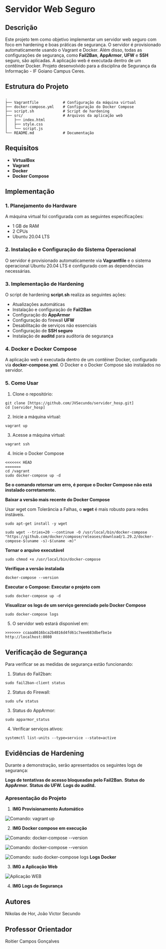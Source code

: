 # Servidor Web Seguro

## Descrição
Este projeto tem como objetivo implementar um servidor web seguro com foco em hardening e boas práticas de segurança. O servidor é provisionado automaticamente usando o Vagrant e Docker. Além disso, todas as configurações de segurança, como **Fail2Ban**, **AppArmor**, **UFW** e **SSH** seguro, são aplicadas. A aplicação web é executada dentro de um contêiner Docker.
Projeto desenvolvido para a disciplina de Segurança da Informação - IF Goiano Campus Ceres.

## Estrutura do Projeto
```
.
├── Vagrantfile           # Configuração da máquina virtual
├── docker-compose.yml    # Configuração do Docker Compose
├── script.sh             # Script de hardening
├── src/                  # Arquivos da aplicação web
│   ├── index.html
│   ├── style.css
│   └── script.js
└── README.md             # Documentação
```

## Requisitos
- **VirtualBox**
- **Vagrant**
- **Docker**
- **Docker Compose**
  
## Implementação


### 1. Planejamento do Hardware
A máquina virtual foi configurada com as seguintes especificações:
- 1 GB de RAM
- 2 CPUs
- Ubuntu 20.04 LTS

### 2. Instalação e Configuração do Sistema Operacional
O servidor é provisionado automaticamente via **Vagrantfile** e o sistema operacional Ubuntu 20.04 LTS é configurado com as dependências necessárias.

### 3. Implementação de Hardening
O script de hardening **script.sh** realiza as seguintes ações:
- Atualizações automáticas
- Instalação e configuração de **Fail2Ban**
- Configuração do **AppArmor**
- Configuração do firewall **UFW**
- Desabilitação de serviços não essenciais
- Configuração de **SSH seguro**
- Instalação de **auditd** para auditoria de segurança

### 4. Docker e Docker Compose
A aplicação web é executada dentro de um contêiner Docker, configurado via **docker-compose.yml**. O Docker e o Docker Compose são instalados no servidor.

### 5. Como Usar

1. Clone o repositório:
```
git clone [https://github.com/JVSecundo/servidor_hosp.git]
cd [servidor_hosp]
```
2. Inicie a máquina virtual:
```
vagrant up
```

3. Acesse a máquina virtual:
```bash
vagrant ssh
```

4.  Inicie o Docker Compose  
```
<<<<<<< HEAD
=======
cd /vagrant
sudo docker-compose up -d
```
**Se o comando retornar um erro, é porque o Docker Compose não está instalado corretamente.**

**Baixar a versão mais recente do Docker Compose**

Usar wget com Tolerância a Falhas, o **wget** é mais robusto para redes instáveis.

```
sudo apt-get install -y wget

sudo wget --tries=20 --continue -O /usr/local/bin/docker-compose "https://github.com/docker/compose/releases/download/1.29.2/docker-compose-$(uname -s)-$(uname -m)"

```

**Tornar o arquivo executável**

```
sudo chmod +x /usr/local/bin/docker-compose

```

**Verifique a versão instalada**

```
docker-compose --version

```

**Executar o Compose: Executar o projeto com**

```
sudo docker-compose up -d

```

**Visualizar os logs de um serviço gerenciado pelo Docker Compose**

```
sudo docker-compose logs

```


5. O servidor web estará disponível em:
```
>>>>>>> ccaaa8616bca2b4816d4fd61c7eee683dbefbe1e
http://localhost:8080
```

## Verificação de Segurança

Para verificar se as medidas de segurança estão funcionando:

1. Status do Fail2ban:
```
sudo fail2ban-client status
```

2. Status do Firewall:
```
sudo ufw status
```

3. Status do AppArmor:
```
sudo apparmor_status
```

4. Verificar serviços ativos:
```
systemctl list-units --type=service --state=active
```
## Evidências de Hardening

Durante a demonstração, serão apresentados os seguintes logs de segurança:

**Logs de tentativas de acesso bloqueadas pelo Fail2Ban.**
**Status do AppArmor.**
**Status do UFW.**
**Logs do auditd.**

### Apresentação do Projeto


1. **IMG Provisionamento Automático**

![Comando: vagrant up](assets/up.png)

2. **IMG Docker compose em execução**

![Comando: docker-compose --version ](assets/docker1.png)

![Comando: docker-compose --version ](assets/docker2.png)

![Comando: sudo docker-compose logs ](assets/logs1.png)
**Logs Docker**

3. **IMG a Aplicação Web**

![Aplicação WEB](assets/web.png)

4. **IMG Logs de Segurança**

   
## Autores
Nikolas de Hor, João Victor Secundo

## Professor Orientador
Roitier Campos Gonçalves
